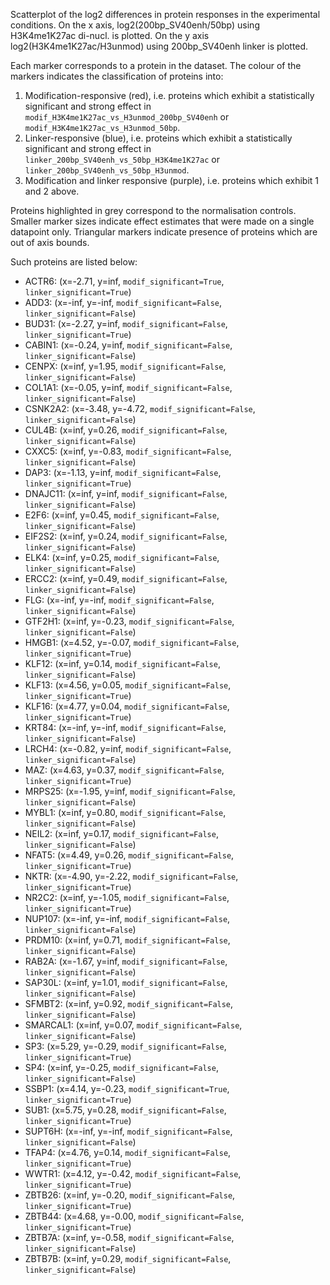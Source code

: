 
Scatterplot of the log2 differences in protein responses in the experimental conditions.
On the x axis, log2(200bp_SV40enh/50bp) using H3K4me1K27ac di-nucl. is plotted. On the y axis log2(H3K4me1K27ac/H3unmod) using 200bp_SV40enh linker is plotted.

Each marker corresponds to a protein in the dataset. The colour of the markers indicates the classification of proteins into:

1. Modification-responsive (red), i.e. proteins which exhibit a statistically significant and strong effect in `modif_H3K4me1K27ac_vs_H3unmod_200bp_SV40enh` or `modif_H3K4me1K27ac_vs_H3unmod_50bp`.
2. Linker-responsive (blue), i.e. proteins which exhibit a statistically significant and strong effect in `linker_200bp_SV40enh_vs_50bp_H3K4me1K27ac` or `linker_200bp_SV40enh_vs_50bp_H3unmod`.
3. Modification and linker responsive (purple), i.e. proteins which exhibit 1 and 2 above.

Proteins highlighted in grey correspond to the normalisation controls.
Smaller marker sizes indicate effect estimates that were made on a single datapoint only.
Triangular markers indicate presence of proteins which are out of axis bounds.

Such proteins are listed below:

   - ACTR6: (x=-2.71, y=inf, `modif_significant=True`, `linker_significant=True`)
   - ADD3: (x=-inf, y=-inf, `modif_significant=False`, `linker_significant=False`)
   - BUD31: (x=-2.27, y=inf, `modif_significant=False`, `linker_significant=True`)
   - CABIN1: (x=-0.24, y=inf, `modif_significant=False`, `linker_significant=False`)
   - CENPX: (x=inf, y=1.95, `modif_significant=False`, `linker_significant=False`)
   - COL1A1: (x=-0.05, y=inf, `modif_significant=False`, `linker_significant=False`)
   - CSNK2A2: (x=-3.48, y=-4.72, `modif_significant=False`, `linker_significant=False`)
   - CUL4B: (x=inf, y=0.26, `modif_significant=False`, `linker_significant=False`)
   - CXXC5: (x=inf, y=-0.83, `modif_significant=False`, `linker_significant=False`)
   - DAP3: (x=-1.13, y=inf, `modif_significant=False`, `linker_significant=True`)
   - DNAJC11: (x=inf, y=inf, `modif_significant=False`, `linker_significant=False`)
   - E2F6: (x=inf, y=0.45, `modif_significant=False`, `linker_significant=False`)
   - EIF2S2: (x=inf, y=0.24, `modif_significant=False`, `linker_significant=False`)
   - ELK4: (x=inf, y=0.25, `modif_significant=False`, `linker_significant=False`)
   - ERCC2: (x=inf, y=0.49, `modif_significant=False`, `linker_significant=False`)
   - FLG: (x=-inf, y=-inf, `modif_significant=False`, `linker_significant=False`)
   - GTF2H1: (x=inf, y=-0.23, `modif_significant=False`, `linker_significant=False`)
   - HMGB1: (x=4.52, y=-0.07, `modif_significant=False`, `linker_significant=True`)
   - KLF12: (x=inf, y=0.14, `modif_significant=False`, `linker_significant=False`)
   - KLF13: (x=4.56, y=0.05, `modif_significant=False`, `linker_significant=True`)
   - KLF16: (x=4.77, y=0.04, `modif_significant=False`, `linker_significant=True`)
   - KRT84: (x=-inf, y=-inf, `modif_significant=False`, `linker_significant=False`)
   - LRCH4: (x=-0.82, y=inf, `modif_significant=False`, `linker_significant=False`)
   - MAZ: (x=4.63, y=0.37, `modif_significant=False`, `linker_significant=True`)
   - MRPS25: (x=-1.95, y=inf, `modif_significant=False`, `linker_significant=False`)
   - MYBL1: (x=inf, y=0.80, `modif_significant=False`, `linker_significant=False`)
   - NEIL2: (x=inf, y=0.17, `modif_significant=False`, `linker_significant=False`)
   - NFAT5: (x=4.49, y=0.26, `modif_significant=False`, `linker_significant=True`)
   - NKTR: (x=-4.90, y=-2.22, `modif_significant=False`, `linker_significant=True`)
   - NR2C2: (x=inf, y=-1.05, `modif_significant=False`, `linker_significant=True`)
   - NUP107: (x=-inf, y=-inf, `modif_significant=False`, `linker_significant=False`)
   - PRDM10: (x=inf, y=0.71, `modif_significant=False`, `linker_significant=False`)
   - RAB2A: (x=-1.67, y=inf, `modif_significant=False`, `linker_significant=False`)
   - SAP30L: (x=inf, y=1.01, `modif_significant=False`, `linker_significant=False`)
   - SFMBT2: (x=inf, y=0.92, `modif_significant=False`, `linker_significant=False`)
   - SMARCAL1: (x=inf, y=0.07, `modif_significant=False`, `linker_significant=False`)
   - SP3: (x=5.29, y=-0.29, `modif_significant=False`, `linker_significant=True`)
   - SP4: (x=inf, y=-0.25, `modif_significant=False`, `linker_significant=False`)
   - SSBP1: (x=4.14, y=-0.23, `modif_significant=True`, `linker_significant=True`)
   - SUB1: (x=5.75, y=0.28, `modif_significant=False`, `linker_significant=True`)
   - SUPT6H: (x=-inf, y=-inf, `modif_significant=False`, `linker_significant=False`)
   - TFAP4: (x=4.76, y=0.14, `modif_significant=False`, `linker_significant=True`)
   - WWTR1: (x=4.12, y=-0.42, `modif_significant=False`, `linker_significant=True`)
   - ZBTB26: (x=inf, y=-0.20, `modif_significant=False`, `linker_significant=True`)
   - ZBTB44: (x=4.68, y=-0.00, `modif_significant=False`, `linker_significant=True`)
   - ZBTB7A: (x=inf, y=-0.58, `modif_significant=False`, `linker_significant=False`)
   - ZBTB7B: (x=inf, y=0.29, `modif_significant=False`, `linker_significant=False`)
        